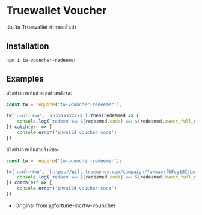 # Truewallet Voucher
เติมเงิน Truewallet ด้วยซองอั่งเปา

## Installation
```sh
npm i tw-vouncher-redeemer
```

## Examples
ตัวอย่างการเติมด้วยเลขข้างหลังซอง
```js
const tw = require('tw-vouncher-redeemer');

tw('เบอร์โทรศัพท์', 'xxxxxxxxxxxx').then(redeemed => {
    console.log(`redeem ซอง ${redeemed.code} ของ ${redeemed.owner_full_name} จำนวน ${redeemed.amount} บาทแล้ว`) 
}).catch(err => {
    console.error('invaild voucher code')
})
```
ตัวอย่างการเติมด้วยลิ้งค์ซอง
```js
const tw = require('tw-vouncher-redeemer');

tw('เบอร์โทรศัพท์', 'https://gift.truemoney.com/campaign/?v=xxxxfhFog10Ijbmg1c').then(redeemed => {
    console.log(`redeem ซอง ${redeemed.code} ของ ${redeemed.owner_full_name} จำนวน ${redeemed.amount} บาทแล้ว`) 
}).catch(err => {
    console.error('invaild voucher code')
})
```

- Original from @fortune-inc/tw-vouncher